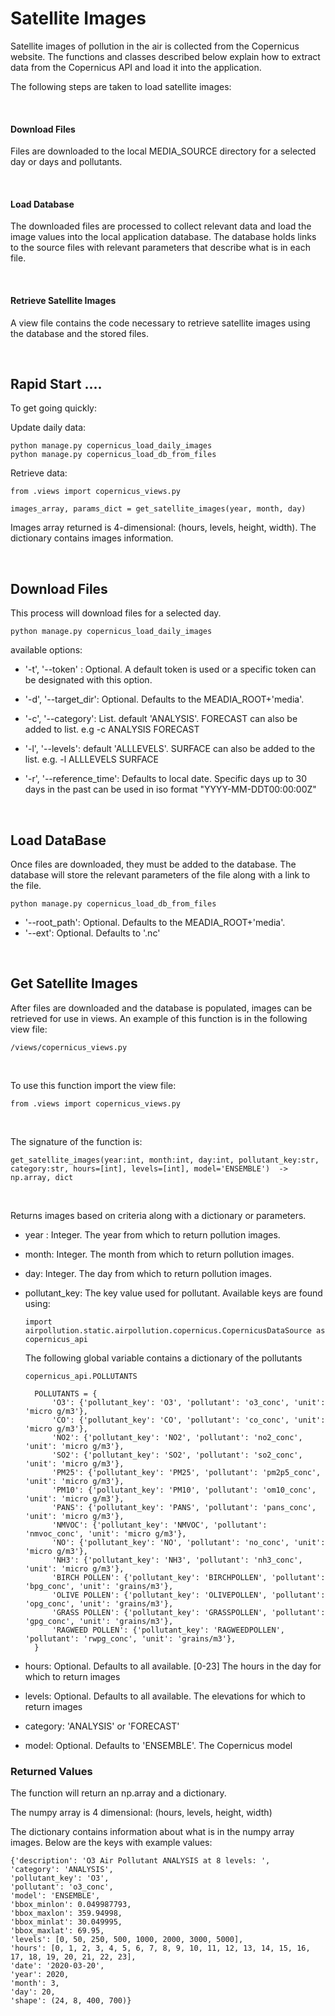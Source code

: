 # Satellite Images
Satellite images of pollution in the air is collected from the Copernicus website.  The functions and classes described below explain how to extract data from the Copernicus API and load it into the application.

The following steps are taken to load satellite images:

<br>

#### Download Files

Files are downloaded to the local MEDIA_SOURCE directory for a selected day or days and pollutants.

<br>

#### Load Database 

The downloaded files are processed to collect relevant data and load the image values into the local application database.  The database holds links to the source files with relevant parameters that describe what is in each file.  

<br>

#### Retrieve Satellite Images
 
 A view file contains the code necessary to retrieve satellite images using the database and the stored files.

<br>

## Rapid Start ....
To get going quickly:

Update daily data:

    python manage.py copernicus_load_daily_images
    python manage.py copernicus_load_db_from_files
    



Retrieve data:

    from .views import copernicus_views.py

    images_array, params_dict = get_satellite_images(year, month, day) 

Images array returned is 4-dimensional: (hours, levels, height, width).
The dictionary contains images information.

<br>


## Download Files
This process will download files for a selected day.

`python manage.py copernicus_load_daily_images`

available options:
- '-t', '--token' : Optional. A default token is used or a specific token can be designated with this option.
 
- '-d', '--target_dir': Optional. Defaults to the MEADIA_ROOT+'media'.

- '-c', '--category': List. default 'ANALYSIS'. FORECAST can also be added to list. e.g -c ANALYSIS FORECAST

- '-l', '--levels': default 'ALLLEVELS'. SURFACE can also be added to the list. e.g. -l ALLLEVELS SURFACE

- '-r', '--reference_time': Defaults to local date.  Specific days up to 30 days in the past can be used in iso format "YYYY-MM-DDT00:00:00Z"

<br>

## Load DataBase
Once files are downloaded, they must be added to the database.  The database will store the relevant parameters of the file along with a link to the file.

`python manage.py copernicus_load_db_from_files`

- '--root_path': Optional. Defaults to the MEADIA_ROOT+'media'.
- '--ext': Optional. Defaults to '.nc'

<br>

## Get Satellite Images
After files are downloaded and the database is populated, images can be retrieved for use in views.  An example of this function is in the following view file:

    /views/copernicus_views.py

<br>

To use this function import the view file:

    from .views import copernicus_views.py

<br>

The signature of the function is:

    get_satellite_images(year:int, month:int, day:int, pollutant_key:str, category:str, hours=[int], levels=[int], model='ENSEMBLE')  -> np.array, dict

<br>
    
    
 Returns images based on criteria along with a dictionary or parameters.

- year : Integer. The year from which to return pollution images. <br>

- month: Integer. The month from which to return pollution images. <br>

- day: Integer. The day from which to return pollution images. <br>

- pollutant_key: The key value used for pollutant. Available keys are found using:

    `import airpollution.static.airpollution.copernicus.CopernicusDataSource as copernicus_api`
    
    The following global variable contains a dictionary of the pollutants
    
    `copernicus_api.POLLUTANTS`
    
        POLLUTANTS = {
            'O3': {'pollutant_key': 'O3', 'pollutant': 'o3_conc', 'unit': 'micro g/m3'},
            'CO': {'pollutant_key': 'CO', 'pollutant': 'co_conc', 'unit': 'micro g/m3'},
            'NO2': {'pollutant_key': 'NO2', 'pollutant': 'no2_conc', 'unit': 'micro g/m3'},
            'SO2': {'pollutant_key': 'SO2', 'pollutant': 'so2_conc', 'unit': 'micro g/m3'},
            'PM25': {'pollutant_key': 'PM25', 'pollutant': 'pm2p5_conc', 'unit': 'micro g/m3'},
            'PM10': {'pollutant_key': 'PM10', 'pollutant': 'om10_conc', 'unit': 'micro g/m3'},
            'PANS': {'pollutant_key': 'PANS', 'pollutant': 'pans_conc', 'unit': 'micro g/m3'},
            'NMVOC': {'pollutant_key': 'NMVOC', 'pollutant': 'nmvoc_conc', 'unit': 'micro g/m3'},
            'NO': {'pollutant_key': 'NO', 'pollutant': 'no_conc', 'unit': 'micro g/m3'},
            'NH3': {'pollutant_key': 'NH3', 'pollutant': 'nh3_conc', 'unit': 'micro g/m3'},
            'BIRCH POLLEN': {'pollutant_key': 'BIRCHPOLLEN', 'pollutant': 'bpg_conc', 'unit': 'grains/m3'},
            'OLIVE POLLEN': {'pollutant_key': 'OLIVEPOLLEN', 'pollutant': 'opg_conc', 'unit': 'grains/m3'},
            'GRASS POLLEN': {'pollutant_key': 'GRASSPOLLEN', 'pollutant': 'gpg_conc', 'unit': 'grains/m3'},
            'RAGWEED POLLEN': {'pollutant_key': 'RAGWEEDPOLLEN', 'pollutant': 'rwpg_conc', 'unit': 'grains/m3'},
        }
    


- hours: Optional. Defaults to all available. [0-23] The hours in the day for which to return images <br>

- levels: Optional. Defaults to all available. The elevations for which to return images <br>

- category: 'ANALYSIS' or 'FORECAST' <br>

- model: Optional. Defaults to 'ENSEMBLE'. The Copernicus model <br>

### Returned Values
The function will return an np.array and a dictionary.

The numpy array is 4 dimensional:
(hours, levels, height, width)

The dictionary contains information about what is in the numpy array images.  Below are the keys with example values:

    {'description': 'O3 Air Pollutant ANALYSIS at 8 levels: ', 
    'category': 'ANALYSIS', 
    'pollutant_key': 'O3', 
    'pollutant': 'o3_conc', 
    'model': 'ENSEMBLE', 
    'bbox_minlon': 0.049987793, 
    'bbox_maxlon': 359.94998, 
    'bbox_minlat': 30.049995, 
    'bbox_maxlat': 69.95, 
    'levels': [0, 50, 250, 500, 1000, 2000, 3000, 5000], 
    'hours': [0, 1, 2, 3, 4, 5, 6, 7, 8, 9, 10, 11, 12, 13, 14, 15, 16, 17, 18, 19, 20, 21, 22, 23], 
    'date': '2020-03-20', 
    'year': 2020, 
    'month': 3, 
    'day': 20, 
    'shape': (24, 8, 400, 700)}  

    



